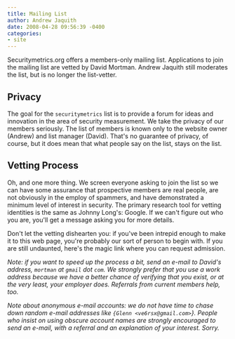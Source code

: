```yaml
---
title: Mailing List
author: Andrew Jaquith
date: 2008-04-28 09:56:39 -0400
categories:
- site
---
```

Securitymetrics.org offers a members-only mailing list. Applications to join the mailing list are vetted by David Mortman. Andrew Jaquith still moderates the list, but is no longer the list-vetter.

## Privacy
The goal for the `securitymetrics` list is to provide a forum for ideas and innovation in the area of security measurement. We take the privacy of our members seriously. The list of members is known only to the website owner (Andrew) and list manager (David). That's no guarantee of privacy, of course, but it does mean that what people say on the list, stays on the list.

## Vetting Process
Oh, and one more thing. We screen everyone asking to join the list so we can have some assurance that prospective members are real people, are not obviously in the employ of spammers, and have demonstrated a minimum level of interest in security. The primary research tool for vetting identities is the same as Johnny Long's: Google. If we can't figure out who you are, you'll get a message asking you for more details.

Don't let the vetting dishearten you: if you've been intrepid enough to make it to this web page, you're probably our sort of person to begin with. If you are still undaunted, here's the magic link where you can request admission.

_Note: if you want to speed up the process a bit, send an e-mail to David's address, `mortman` at `gmail` dot `com`. We strongly prefer that you use a work address because we have a better chance of verifying that you exist, or at the very least, your employer does. Referrals from current members help, too._

_Note about anonymous e-mail accounts: we do not have time to chase down random e-mail addresses like `{Glenn <ve6rsx@gmail.com>`}. People who insist on using obscure account names are strongly encouraged to send an e-mail, with a referral and an explanation of your interest. Sorry._
